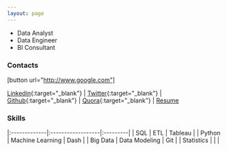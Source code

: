 ```yaml
---
layout: page
---
```


*   Data Analyst
*   Data Engineer
*   BI Consultant


### Contacts
[button url="http://www.google.com"]

[Linkedin](https://www.linkedin.com/in/ahmedomareissa/){:target="_blank"} |  [Twitter](https://twitter.com/AhmedOmarEissa){:target="_blank"} | [Github](https://github.com/AhmedOmarEissa){:target="_blank"} | [Quora](https://www.quora.com/profile/Ahmed-Omar-Eissa){:target="_blank"} | [Resume](https://github.com/AhmedOmarEissa/AhmedOmarEissa.github.io/raw/master/assets/{:target="_blank"}Ahmed%20Omar%20Eissa.pdf)


### Skills

 |:-------------|:------------------|:---------|
 | SQL          | ETL               | Tableau  |
 | Python       | Machine Learning  | Dash     |
 | Big Data     | Data Modeling     | Git      |
 | Statistics   |                   |          |
